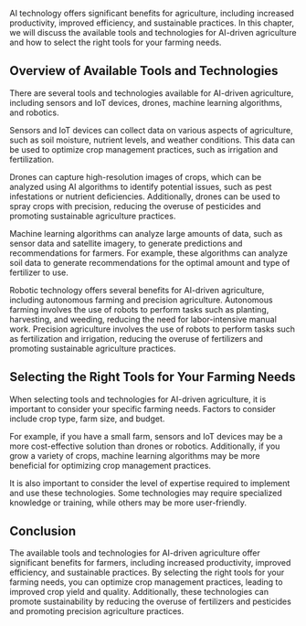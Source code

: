 
AI technology offers significant benefits for agriculture, including increased productivity, improved efficiency, and sustainable practices. In this chapter, we will discuss the available tools and technologies for AI-driven agriculture and how to select the right tools for your farming needs.

Overview of Available Tools and Technologies
--------------------------------------------

There are several tools and technologies available for AI-driven agriculture, including sensors and IoT devices, drones, machine learning algorithms, and robotics.

Sensors and IoT devices can collect data on various aspects of agriculture, such as soil moisture, nutrient levels, and weather conditions. This data can be used to optimize crop management practices, such as irrigation and fertilization.

Drones can capture high-resolution images of crops, which can be analyzed using AI algorithms to identify potential issues, such as pest infestations or nutrient deficiencies. Additionally, drones can be used to spray crops with precision, reducing the overuse of pesticides and promoting sustainable agriculture practices.

Machine learning algorithms can analyze large amounts of data, such as sensor data and satellite imagery, to generate predictions and recommendations for farmers. For example, these algorithms can analyze soil data to generate recommendations for the optimal amount and type of fertilizer to use.

Robotic technology offers several benefits for AI-driven agriculture, including autonomous farming and precision agriculture. Autonomous farming involves the use of robots to perform tasks such as planting, harvesting, and weeding, reducing the need for labor-intensive manual work. Precision agriculture involves the use of robots to perform tasks such as fertilization and irrigation, reducing the overuse of fertilizers and promoting sustainable agriculture practices.

Selecting the Right Tools for Your Farming Needs
------------------------------------------------

When selecting tools and technologies for AI-driven agriculture, it is important to consider your specific farming needs. Factors to consider include crop type, farm size, and budget.

For example, if you have a small farm, sensors and IoT devices may be a more cost-effective solution than drones or robotics. Additionally, if you grow a variety of crops, machine learning algorithms may be more beneficial for optimizing crop management practices.

It is also important to consider the level of expertise required to implement and use these technologies. Some technologies may require specialized knowledge or training, while others may be more user-friendly.

Conclusion
----------

The available tools and technologies for AI-driven agriculture offer significant benefits for farmers, including increased productivity, improved efficiency, and sustainable practices. By selecting the right tools for your farming needs, you can optimize crop management practices, leading to improved crop yield and quality. Additionally, these technologies can promote sustainability by reducing the overuse of fertilizers and pesticides and promoting precision agriculture practices.
